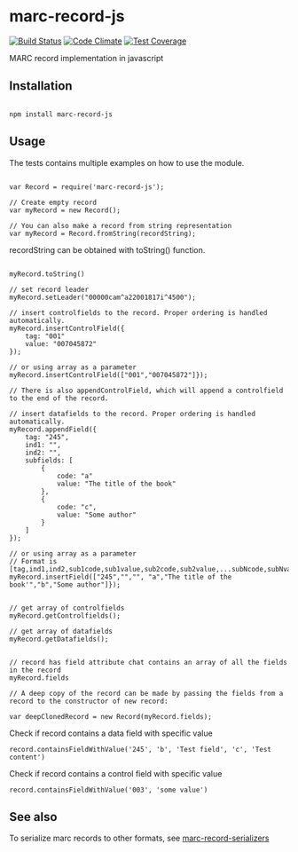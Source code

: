 # marc-record-js

[![Build Status](https://travis-ci.org/petuomin/marc-record-js.svg?branch=master)](https://travis-ci.org/petuomin/marc-record-js)
[![Code Climate](https://codeclimate.com/github/petuomin/marc-record-js/badges/gpa.svg)](https://codeclimate.com/github/petuomin/marc-record-js)
[![Test Coverage](https://codeclimate.com/github/petuomin/marc-record-js/badges/coverage.svg)](https://codeclimate.com/github/petuomin/marc-record-js/coverage)

MARC record implementation in javascript

## Installation


```

npm install marc-record-js

```


## Usage

The tests contains multiple examples on how to use the module.

```

var Record = require('marc-record-js');

// Create empty record
var myRecord = new Record();

// You can also make a record from string representation
var myRecord = Record.fromString(recordString);

```

recordString can be obtained with toString() function.
```

myRecord.toString()

```

```
// set record leader
myRecord.setLeader("00000cam^a22001817i^4500");

// insert controlfields to the record. Proper ordering is handled automatically.
myRecord.insertControlField({
	tag: "001"
	value: "007045872"
});

// or using array as a parameter
myRecord.insertControlField(["001","007045872"]});

// There is also appendControlField, which will append a controlfield to the end of the record.

// insert datafields to the record. Proper ordering is handled automatically.
myRecord.appendField({
	tag: "245",
	ind1: "",
	ind2: "",
	subfields: [
		{
			code: "a"
			value: "The title of the book"
		},
		{
			code: "c",
			value: "Some author"
		}
	]
});

// or using array as a parameter
// Format is [tag,ind1,ind2,sub1code,sub1value,sub2code,sub2value,...subNcode,subNvalue]
myRecord.insertField(["245","","", "a","The title of the book'","b","Some author"]});


// get array of controlfields
myRecord.getControlfields();

// get array of datafields
myRecord.getDatafields();


// record has field attribute chat contains an array of all the fields in the record
myRecord.fields

// A deep copy of the record can be made by passing the fields from a record to the constructor of new record:

var deepClonedRecord = new Record(myRecord.fields);

```


Check if record contains a data field with specific value
```
record.containsFieldWithValue('245', 'b', 'Test field', 'c', 'Test content')
```


Check if record contains a control field with specific value
```
record.containsFieldWithValue('003', 'some value')
```



## See also

To serialize marc records to other formats, see [marc-record-serializers](https://github.com/petuomin/marc-record-serializers)
